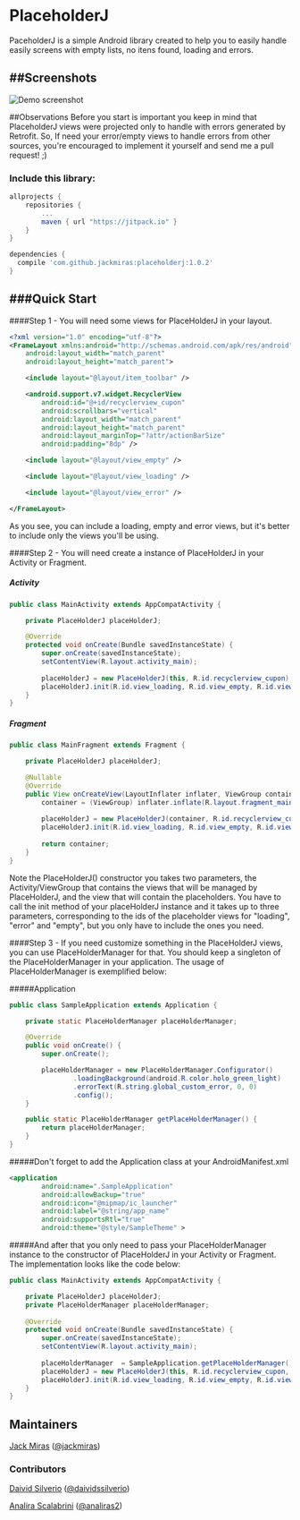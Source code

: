 # PlaceholderJ
PaceholderJ is a simple Android library created to help you to easily handle easily screens with empty lists, no itens found, loading and errors.

##Screenshots
-----------

![Demo screenshot](https://github.com/jackmiras/placeholderj/blob/master/art/sample.gif)

##Observations
Before you start is important you keep in mind that PlaceholderJ views were projected only to handle with errors
generated by Retrofit. So, If need your error/empty views to handle errors from other sources, you're encouraged to
implement it yourself and send me a pull request! ;)

### Include this library:

``` groovy
allprojects {
    repositories {
        ...
        maven { url "https://jitpack.io" }
    }
}
```

``` groovy
dependencies {
  compile 'com.github.jackmiras:placeholderj:1.0.2'
}
```
###Quick Start
-----------
####Step 1 -  You will need some views for PlaceHolderJ in your layout.
``` xml
<?xml version="1.0" encoding="utf-8"?>
<FrameLayout xmlns:android="http://schemas.android.com/apk/res/android"
    android:layout_width="match_parent"
    android:layout_height="match_parent">

    <include layout="@layout/item_toolbar" />

    <android.support.v7.widget.RecyclerView
        android:id="@+id/recyclerview_cupon"
        android:scrollbars="vertical"
        android:layout_width="match_parent"
        android:layout_height="match_parent"
        android:layout_marginTop="?attr/actionBarSize"
        android:padding="8dp" />

    <include layout="@layout/view_empty" />

    <include layout="@layout/view_loading" />

    <include layout="@layout/view_error" />

</FrameLayout>
```
As you see, you can include a loading, empty and error views, but it's better to include only the views you'll be using.

####Step 2 - You will need create a instance of PlaceHolderJ in your Activity or Fragment.
##### Activity
``` java
public class MainActivity extends AppCompatActivity {

    private PlaceHolderJ placeHolderJ;

    @Override
    protected void onCreate(Bundle savedInstanceState) {
        super.onCreate(savedInstanceState);
        setContentView(R.layout.activity_main);
        
        placeHolderJ = new PlaceHolderJ(this, R.id.recyclerview_cupon);
        placeHolderJ.init(R.id.view_loading, R.id.view_empty, R.id.view_error);
    }
}
```
##### Fragment
``` java
public class MainFragment extends Fragment {

    private PlaceHolderJ placeHolderJ;

    @Nullable
    @Override
    public View onCreateView(LayoutInflater inflater, ViewGroup container, Bundle savedInstanceState) {
        container = (ViewGroup) inflater.inflate(R.layout.fragment_main, null);
        
        placeHolderJ = new PlaceHolderJ(container, R.id.recyclerview_cupon);
        placeHolderJ.init(R.id.view_loading, R.id.view_empty, R.id.view_error);
        
        return container;
    }
}
```
Note the PlaceHolderJ() constructor you takes two parameters, the Activity/ViewGroup that contains the views that will be managed by PlaceHolderJ, and the view that will contain the placeholders.
You have to call the init method of your placeHolderJ instance and it takes up to three parameters, corresponding to the ids of the placeholder views for "loading", "error" and "empty", but you only have to include the ones you need. 

####Step 3 - If you need customize something in the PlaceHolderJ views, you can use PlaceHolderManager for that. 
You should keep a singleton of the PlaceHolderManager in your application. The usage of PlaceHolderManager is exemplified below:

#####Application
``` java
public class SampleApplication extends Application {

    private static PlaceHolderManager placeHolderManager;

    @Override
    public void onCreate() {
        super.onCreate();

        placeHolderManager = new PlaceHolderManager.Configurator()
                .loadingBackground(android.R.color.holo_green_light)
                .errorText(R.string.global_custom_error, 0, 0)
                .config();
    }

    public static PlaceHolderManager getPlaceHolderManager() {
        return placeHolderManager;
    }
}
```
#####Don't forget to add the Application class at your AndroidManifest.xml
``` xml
<application
        android:name=".SampleApplication"
        android:allowBackup="true"
        android:icon="@mipmap/ic_launcher"
        android:label="@string/app_name"
        android:supportsRtl="true"
        android:theme="@style/SampleTheme" >
```
#####And after that you only need to pass your PlaceHolderManager instance to the constructor of PlaceHolderJ in your Activity or Fragment. The implementation looks like the code below:

``` java
public class MainActivity extends AppCompatActivity {

    private PlaceHolderJ placeHolderJ;
    private PlaceHolderManager placeHolderManager;
    
    @Override
    protected void onCreate(Bundle savedInstanceState) {
        super.onCreate(savedInstanceState);
        setContentView(R.layout.activity_main);
        
        placeHolderManager  = SampleApplication.getPlaceHolderManager();
        placeHolderJ = new PlaceHolderJ(this, R.id.recyclerview_cupon, placeHolderManager);
        placeHolderJ.init(R.id.view_loading, R.id.view_empty, R.id.view_error);
    }
}
```
## Maintainers

[Jack Miras](https://github.com/jackmiras) ([@jackmiras](https://www.twitter.com/@jackmiras))

### Contributors

[Daivid Silverio](https://github.com/daividssilverio) ([@daividssilverio](https://www.twitter.com/@daividssilverio))

[Analira Scalabrini](https://github.com/daividssilverio) ([@analiras2](https://www.twitter.com/@analiras2))

